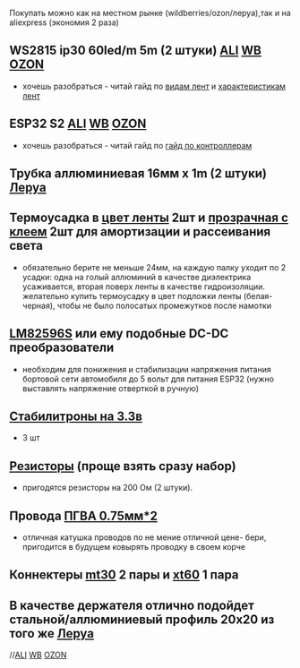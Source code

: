 
Покупать можно как на местном рынке (wildberries/ozon/леруа),так и на aliexpress (экономия 2 раза)
## WS2815 ip30 60led/m 5m (2 штуки) [ALI](https://aliexpress.ru/item/1005004289391906.html?sku_id=12000028647033815) [WB](https://www.wildberries.ru/catalog/173971782/detail.aspx) [OZON](https://www.ozon.ru/product/tnaiant-svetodiodnaya-lenta-12v-60-led-m-ws2815-led-strip-bordovyy-chernyyip30-1327245053/?asb=jt%252B%252BW3SEsCMViTIy365NkT3sp53eYfQLPhhOjv33SS2IPcYiHISn4r6eQO2FF7kB&asb2=5etZc8DDSkE9vDID24i09yCIHc5VyHQgww2N9ntMXBn-ny3BgJ12U9JzA3SmSbUJLcs_a5ylPcqB25toWVJmLViYmg-eEx4-FIUv5ShZSle_jtHX72wjxCaUszbCmCmMRbpFdZPAxLWfj6Sr52DaDZgAGExvsSFtveCcdwk4ibCdPkFuEItyMw50Uwm9ddbi&avtc=1&avte=2&avts=1712263317&from_sku=1327258523&from_url=https%253A%252F%252Fwww.ozon.ru%252Fcategory%252Fsvetodiodnye-lenty-15107%252F%253Fcategory_was_predicted%253Dtrue%2526deny_category_prediction%253Dtrue%2526from_global%253Dtrue%2526text%253Dws2815&keywords=ws2815&oos_search=false) 
- хочешь разобраться - читай гайд по [видам лент](ленты/типы_лент.md) и [характеристикам лент](ленты/характеристики_лент.md)
## ESP32 S2 [ALI](https://aliexpress.ru/item/1005004506970676.html?sku_id=12000038024017036&spm=a2g2w.productlist.search_results.0.42074037oVl5qp) [WB](https://www.wildberries.ru/catalog/215058414/detail.aspx) [OZON](https://www.ozon.ru/product/kontroller-wemos-esp32-s2-mini-v1-0-esp32-s2fn4r2-4mb-flash-usb-type-c-1334348514/?asb=LQZnoTQ7oquUaTi%252FeSH5x0IiW451uqejhrBd7K3ytvY%253D&asb2=MKQfx83Na76ztGFJAWCJjXuuVqJ5_r3Suqtd64wUppAs2eiqe5MugSZotgqDkraS9wkqxa_VGanuQzXRAC1OPg&avtc=1&avte=2&avts=1712263953&keywords=esp32+s2) 
  - хочешь разобраться - читай гайд по [гайд по контроллерам](контроллеры/readme.md)
## Трубка аллюминиевая 16мм х 1m (2 штуки) [Леруа](https://leroymerlin.ru/product/truba-16x1x1000-mm-12359803/)
## Термоусадка в [цвет ленты](https://rexant.ru/catalog/termousazhivaemye-trubki-2-1-s-podavleniem-goreniya/trubka-termousazhivaemaya-tut-ng-35-0-17-5mm-belaya-upakovka-10-sht-po-1m-rexant/) 2шт и [прозрачная с клеем](https://rexant.ru/catalog/termousazhivaemye-trubki-3-1-dvukhstennye-s-kleevym-sloem/trubka-termousazhivaemaya-sttk-3-1-dvustennaya-kleevaya-24-0-8-0mm-prozrachnaya-upakovka-5-sht-po-1m/) 2шт для амортизации и рассеивания света
- обязательно берите не меньше 24мм, на каждую палку уходит по 2 усадки: одна на голый аллюминий в качестве диэлектрика усаживается, вторая поверх ленты в качестве гидроизоляции. желательно купить термоусадку в цвет подложки ленты (белая-черная), чтобы не было полосатых промежутков после намотки
## [LM82596S](https://www.wildberries.ru/catalog/176087617/detail.aspx) или ему подобные DC-DC преобразователи
- необходим для понижения и стабилизации напряжения питания бортовой сети автомобиля до 5 вольт для питания ESP32 (нужно выставлять напряжение отверткой в ручную)

## [Стабилитроны на 3.3в](https://www.wildberries.ru/catalog/98836774/detail.aspx) 
- 3 шт

## [Резисторы](https://www.wildberries.ru/catalog/96608296/detail.aspx) (проще взять сразу набор)
- пригодятся резисторы на 200 Ом (2 штуки).

## Провода [ПГВА 0.75мм*2](https://www.wildberries.ru/catalog/216167170/detail.aspx)
- отличная катушка проводов по не мение отличной цене- бери, пригодится в будущем ковырять проводку в своем корче
## Коннектеры [mt30](https://www.wildberries.ru/catalog/203739243/detail.aspx) 2 пары и [xt60](https://www.wildberries.ru/catalog/175159860/detail.aspx) 1 пара


## В качестве держателя отлично подойдет стальной/аллюминиевый профиль 20х20 из того же [Леруа](https://leroymerlin.ru)

//[ALI](0) [WB](0) [OZON](0) 
